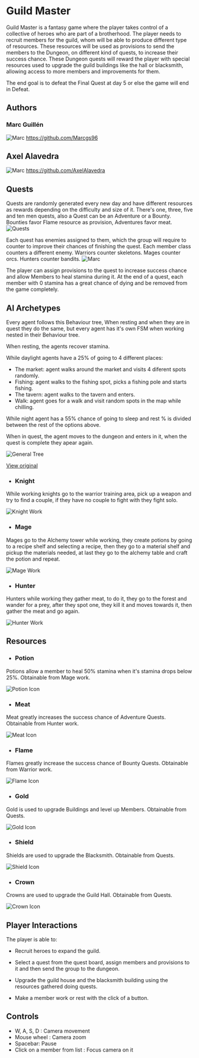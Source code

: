 # Guild Master

Guild Master is a fantasy game where the player takes control of a collective of heroes who are part of a brotherhood. The player needs to recruit members for the guild, whom will be able to produce different type of resources. These resources will be used as provisions to send the members to the Dungeon, on different kind of quests, to increase their success chance.
These Dungeon quests will reward the player with special resources used to upgrade the guild buildings like the hall or blacksmith, allowing access to more members and improvements for them. 

The end goal is to defeat the Final Quest at day 5 or else the game will end in Defeat.

## Authors

### Marc Guillén
![Marc](images/marc_image.jpg)
https://github.com/Marcgs96

## Axel Alavedra
![Marc](images/axel_image.jpeg)
https://github.com/AxelAlavedra

## Quests
Quests are randomly generated every new day and have different resources as rewards depending on the difficulty and size of it.
There's one, three, five and ten men quests, also a Quest can be an Adventure or a Bounty. Bounties favor Flame resource as provision, Adventures favor meat.
![Quests](images/quest_list.jpg)

Each quest has enemies assigned to them, which the group will require to counter to improve their chances of finishing the quest. Each member class counters a different enemy.
Warriors counter skeletons.
Mages counter orcs.
Hunters counter bandits.
![Marc](images/quest_counter_image.jpg)

The player can assign provisions to the quest to increase success chance and allow Members to heal stamina during it.
At the end of a quest, each member with 0 stamina has a great chance of dying and be removed from the game completely.

## AI Archetypes

Every agent follows this Behaviour tree, When resting and when they are in quest they do the same, but every agent has it's own FSM when working nested in their Behaviour tree.

When resting, the agents recover stamina.

While daylight agents have a 25% of going to 4 different places:

* The market: agent walks around the market and visits 4 diferent spots randomly.
* Fishing: agent walks to the fishing spot, picks a fishing pole and starts fishing.
* The tavern: agent walks to the tavern and enters.
* Walk: agent goes for a walk and visit random spots in the map while chilling.

While night agent has a 55% chance of going to sleep and rest % is divided between the rest of the options above.

When in quest, the agent moves to the dungeon and enters in it, when the quest is complete they apear again.

![General Tree](images/General_behaviour_tree.png)

[View original](https://github.com/Marcgs96/AI_Game/blob/master/Wiki/Behaviour/General_behaviour_tree.png)

* ### Knight

While working knights go to the warrior training area, pick up a weapon and try to find a couple, if they have no couple to fight with they fight solo.

![Knight Work](images/KnightSUBFSM.png)

* ### Mage

Mages go to the Alchemy tower while working, they create potions by going to a recipe shelf and selecting a recipe, then they go to a material shelf and pickup the materials needed, at last they go to the alchemy table and craft the potion and repeat.

![Mage Work](images/MageSUBFSM.png)

* ### Hunter

Hunters while working they gather meat, to do it, they go to the forest and wander for a prey, after they spot one, they kill it and moves towards it, then gather the meat and go again.

![Hunter Work](images/HunterSUBFSM.png)

## Resources

* ### Potion

Potions allow a member to heal 50% stamina when it's stamina drops below 25%. Obtainable from Mage work.

![Potion Icon](images/potion.png)

* ### Meat

Meat greatly increases the success chance of Adventure Quests. Obtainable from Hunter work.

![Meat Icon](images/meat2.png)

* ### Flame

Flames greatly increase the success chance of Bounty Quests. Obtainable from Warrior work.

![Flame Icon](images/flame.png)

* ### Gold

Gold is used to upgrade Buildings and level up Members. Obtainable from Quests.

![Gold Icon](images/gold.png)

* ### Shield

Shields are used to upgrade the Blacksmith. Obtainable from Quests.

![Shield Icon](images/shield.png)

* ### Crown

Crowns are used to upgrade the Guild Hall. Obtainable from Quests.

![Crown Icon](images/crown.png)

## Player Interactions
 
The player is able to:

 * Recruit heroes to expand the guild.

 * Select a quest from the quest board, assign members and provisions to it and then send the group to the dungeon.
 
 * Upgrade the guild house and the blacksmith building using the resources gathered doing quests.
 
 * Make a member work or rest with the click of a button.

## Controls
- W, A, S, D : Camera movement
- Mouse wheel : Camera zoom
- Spacebar: Pause
- Click on a member from list : Focus camera on it
